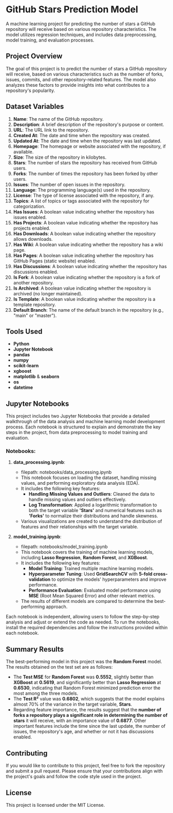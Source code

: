 # GitHub Stars Prediction Model

A machine learning project for predicting the number of stars a GitHub repository will receive based on various repository characteristics. The model utilizes regression techniques, and includes data preprocessing, model training, and evaluation processes.

## Project Overview

The goal of this project is to predict the number of stars a GitHub repository will receive, based on various characteristics such as the number of forks, issues, commits, and other repository-related features. The model also analyzes these factors to provide insights into what contributes to a repository's popularity.

## Dataset Variables

1. **Name**: The name of the GitHub repository.
2. **Description**: A brief description of the repository's purpose or content.
3. **URL**: The URL link to the repository.
4. **Created At**: The date and time when the repository was created.
5. **Updated At**: The date and time when the repository was last updated.
6. **Homepage**: The homepage or website associated with the repository, if available.
7. **Size**: The size of the repository in kilobytes.
8. **Stars**: The number of stars the repository has received from GitHub users.
9. **Forks**: The number of times the repository has been forked by other users.
10. **Issues**: The number of open issues in the repository.
11. **Language**: The programming language(s) used in the repository.
12. **License**: The type of license associated with the repository, if any.
13. **Topics**: A list of topics or tags associated with the repository for categorization.
14. **Has Issues**: A boolean value indicating whether the repository has issues enabled.
15. **Has Projects**: A boolean value indicating whether the repository has projects enabled.
16. **Has Downloads**: A boolean value indicating whether the repository allows downloads.
17. **Has Wiki**: A boolean value indicating whether the repository has a wiki page.
18. **Has Pages**: A boolean value indicating whether the repository has GitHub Pages (static website) enabled.
19. **Has Discussions**: A boolean value indicating whether the repository has discussions enabled.
20. **Is Fork**: A boolean value indicating whether the repository is a fork of another repository.
21. **Is Archived**: A boolean value indicating whether the repository is archived (no longer maintained).
22. **Is Template**: A boolean value indicating whether the repository is a template repository.
23. **Default Branch**: The name of the default branch in the repository (e.g., "main" or "master").

## Tools Used

- **Python**
- **Jupyter Notebook**
- **pandas**
- **numpy**
- **scikit-learn**
- **xgboost**
- **matplotlib** & **seaborn**
- **os**
- **datetime**

## Jupyter Notebooks

This project includes two Jupyter Notebooks that provide a detailed walkthrough of the data analysis and machine learning model development process. Each notebook is structured to explain and demonstrate the key steps in the project, from data preprocessing to model training and evaluation.

### Notebooks:

1. **data_processing.ipynb**:
   - filepath: notebooks/data_processing.ipynb
   - This notebook focuses on loading the dataset, handling missing values, and performing exploratory data analysis (EDA).
   - It includes the following key features:
     - **Handling Missing Values and Outliers**: Cleaned the data to handle missing values and outliers effectively.
     - **Log Transformation**: Applied a logarithmic transformation to both the target variable **'Stars'** and numerical features such as **'Forks'** to normalize their distributions and handle skewness.
   - Various visualizations are created to understand the distribution of features and their relationships with the target variable.

2. **model_training.ipynb**:
   - filepath: notebooks/model_training.ipynb
   - This notebook covers the training of machine learning models, including **Lasso Regression**, **Random Forest**, and **XGBoost**.
   - It includes the following key features:
     - **Model Training**: Trained multiple machine learning models.
     - **Hyperparameter Tuning**: Used **GridSearchCV** with **5-fold cross-validation** to optimize the models' hyperparameters and improve performance.
     - **Performance Evaluation**: Evaluated model performance using **MSE** (Root Mean Squared Error) and other relevant metrics.
   - The results of different models are compared to determine the best-performing approach.

Each notebook is independent, allowing users to follow the step-by-step analysis and adjust or extend the code as needed. To run the notebooks, install the required dependencies and follow the instructions provided within each notebook.

## Summary Results

The best-performing model in this project was the **Random Forest** model. The results obtained on the test set are as follows:

- The **Test MSE** for **Random Forest** was **0.5552**, slightly better than **XGBoost** at **0.5619**, and significantly better than **Lasso Regression** at **0.6530**, indicating that Random Forest minimized prediction error the most among the three models.
- The **Test R²** value was **0.6802**, which suggests that the model explains almost 70% of the variance in the target variable, **Stars**.
- Regarding feature importance, the results suggest that the **number of forks a repository plays a significant role in determining the number of stars** it will receive, with an importance value of **0.6877**. Other important features include the time since the last update, the number of issues, the repository's age, and whether or not it has discussions enabled.

## Contributing

If you would like to contribute to this project, feel free to fork the repository and submit a pull request. Please ensure that your contributions align with the project's goals and follow the code style used in the project.

##  License
This project is licensed under the MIT License.


